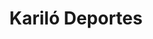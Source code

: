 ---
title: "Kariló Deportes"
url: /ciudad-autonoma-de-buenos-aires/karilo-deportes/
shop: Schuhe
---
